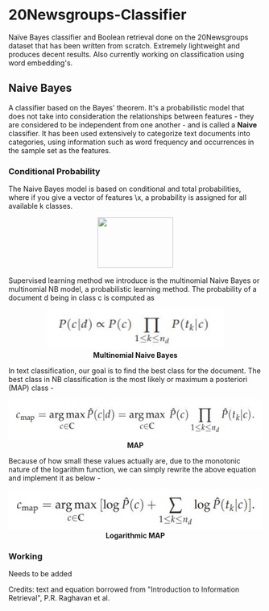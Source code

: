 # 20Newsgroups-Classifier

Naïve Bayes classifier and Boolean retrieval done on the 20Newsgroups dataset that has been written from scratch. Extremely lightweight and produces decent results. Also currently working on classification using word embedding's.

## Naive Bayes
A classifier based on the Bayes' theorem. It's a probabilistic model that does not take into consideration the relationships between features - they are considered to be independent from one another - and is called a __Naive__ classifier. It has been used extensively to categorize text documents into categories, using information such as word frequency and occurrences in the sample set as the features.

### Conditional Probability
The Naive Bayes model is based on conditional and total probabilities, where if you give a vector of features \x, a probability is assigned for all available k classes.

<p align="center">
  <img width="150" height="100" src="http://latex.codecogs.com/svg.latex?P%28C_%7Bk%7D%7Cx_%7B1%7D%2Cx_%7B2%7D%2C.....%2C_%7Bn%7D%29"><br>
</p>

Supervised learning method we introduce is the multinomial Naive Bayes or multinomial NB model, a probabilistic learning method. The probability of a document d being in class c is computed as

<p align="center">
  <img width="350" height="80" src="assets/NB.JPG"><br>
  <b>Multinomial Naive Bayes</b>
</p>

In text classification, our goal is to find the best class for the document. The best class in NB classification is the most likely or maximum a posteriori (MAP) class -

<p align="center">
  <img width="550" height="80" src="assets/Cmap.JPG"><br>
  <b>MAP</b>
</p>

Because of how small these values actually are, due to the monotonic nature of the logarithm function, we can simply rewrite the above equation and implement it as below -

<p align="center">
  <img width="550" height="80" src="assets/Cmap_log.JPG"><br>
  <b>Logarithmic MAP</b>
</p>

### Working

Needs to be added


Credits: text and equation borrowed from "Introduction to Information Retrieval", P.R. Raghavan et al.
